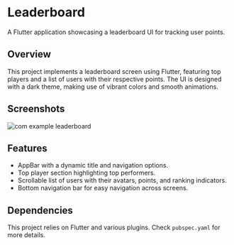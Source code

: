 # Leaderboard

A Flutter application showcasing a leaderboard UI for tracking user points.

## Overview

This project implements a leaderboard screen using Flutter, featuring top players and a list of users with their respective points. The UI is designed with a dark theme, making use of vibrant colors and smooth animations.

## Screenshots
![com example leaderboard](https://github.com/user-attachments/assets/cdb2f288-a8ce-420b-8cf5-cd322c339767)

## Features

- AppBar with a dynamic title and navigation options.
- Top player section highlighting top performers.
- Scrollable list of users with their avatars, points, and ranking indicators.
- Bottom navigation bar for easy navigation across screens.

## Dependencies

This project relies on Flutter and various plugins. Check `pubspec.yaml` for more details.


